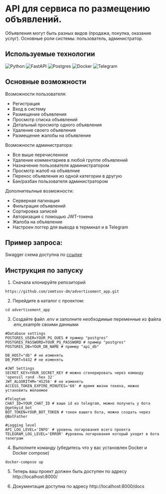 # API для сервиса по размещению объявлений.
Объявления могут быть разных видов (продажа, покупка, оказание услуг).
Основные роли системы: пользователь, администратор.

## Используемые технологии

![Python](https://img.shields.io/badge/python-3670A0?style=for-the-badge&logo=python&logoColor=ffdd54)
![FastAPI](https://img.shields.io/badge/FastAPI-005571?style=for-the-badge&logo=fastapi)
![Postgres](https://img.shields.io/badge/postgres-%23316192.svg?style=for-the-badge&logo=postgresql&logoColor=white)
![Docker](https://img.shields.io/badge/docker-%230db7ed.svg?style=for-the-badge&logo=docker&logoColor=white)
![Telegram](https://img.shields.io/badge/Telegram-2CA5E0?style=for-the-badge&logo=telegram&logoColor=white)

## Основные возможности

Возможности пользователя:
 - Регистрация
 - Вход в систему
 - Размещение объявления
 - Просмотр списка объявлений 
 - Детальный просмотр одного объявления 
 - Удаление своего объявления
 - Размещение жалобы на объявление
						
Возможности администратора:
 - Все выше перечисленное
 - Удаление комментариев в любой группе объявлений 
 - Назначение пользователя администратором
 - Просмотр жалоб на объявлние
 - Перенос объявления из одной категории в другую
 - Бан/разбан пользователя администратором

Дополнитеьлные возможности:
 - Серверная пагинация
 - Фильтрация объявлений
 - Сортировка записей
 - Авторизация с помощью JWT-токена
 - Жалоба на объявление		
 - Настроен логгер для вывода в терминал и в Telegram



## Пример запроса:

Swagger схема доступна по [ссылке](https://github.com/zemtsov-dm/advertisement_app/blob/main/API%20Example%20-%20Swagger.mhtml)

## Инструкция по запуску

1. Сначала клонируйте репозиторий

```
https://github.com/zemtsov-dm/advertisement_app.git
```

2. Перейдите в каталог с проектом:

```
cd advertisement_app
```

3. Создайте файл .env и заполните необходимые переменные из файла .env_example своими данными

```
#Database settings
POSTGRES_USER=YOUR_PG_OUES # пример "postgres"
POSTGRES_PASSWORD=YOUR_PG_PASSWORD # пример "postgres"
POSTGRES_DB=YOUR_DB_NAME # пример "api_db"

DB_HOST="db" # не изменять
DB_PORT=5432 # не изменять

#JWT Settings
SECRET_KEY=YOUR_SECRET_KEY # можно сгенерировать через команду 'openssl rand -hex 32'
JWT_ALGORITHM='HS256' # не изменять
ACCESS_TOKEN_EXPIRE_MINUTES='60' # время жизни токена, можно установить желаемое

#Telegtam
CHAT_ID=YOUR_CHAT_ID # ваше id из telegram, можно получить у бота @getmyid_bot
BOT_TOKEN=YOUR_BOT_TOKEN # токен вашего бота, можно создать через @BotFather

#Logging level
API_LOG_LEVEL='INFO' # уровень логирования всего проекта
TELEGRAM_LOG_LEVEL='ERROR' #уровень логирования который уходит в бота телеграм
```

4. Выполните команду (убедитесь что у вас установлен Docker и Docker compose)

```
docker-compose up
```
5. Теперь ваш проект должен быть доступен по адресу http://localhost:8000/
   
6. Документация доступна по адресу http://localhost:8000/docs

